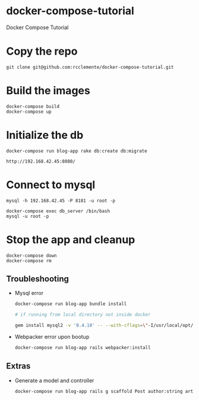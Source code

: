 # docker-compose-tutorial
Docker Compose Tutorial

# Copy the repo

    git clone git@github.com:rcclemente/docker-compose-tutorial.git

# Build the images

    docker-compose build
    docker-compose up

# Initialize the db

    docker-compose run blog-app rake db:create db:migrate

    http://192.168.42.45:8080/

# Connect to mysql

    mysql -h 192.168.42.45 -P 8181 -u root -p

    docker-compose exec db_server /bin/bash
    mysql -u root -p

# Stop the app and cleanup

    docker-compose down
    docker-compose rm


## Troubleshooting

- Mysql error

    ```bash
    docker-compose run blog-app bundle install

    # if running from local directory not inside docker

    gem install mysql2 -v '0.4.10' -- --with-cflags=\"-I/usr/local/opt/openssl/include\" --with-ldflags=\"-L/usr/local/opt/openssl/lib\"
    ```

- Webpacker error upon bootup

    ```bash
    docker-compose run blog-app rails webpacker:install
    ```

## Extras

- Generate a model and controller

    ```bash
    docker-compose run blog-app rails g scaffold Post author:string article:text
    ```

